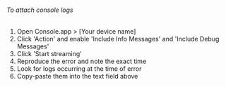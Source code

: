 ###### To attach console logs
1. Open Console.app > [Your device name] 
2. Click 'Action' and enable 'Include Info Messages' and 'Include Debug Messages'
3. Click 'Start streaming'
4. Reproduce the error and note the exact time
5. Look for logs occurring at the time of error
6. Copy-paste them into the text field above